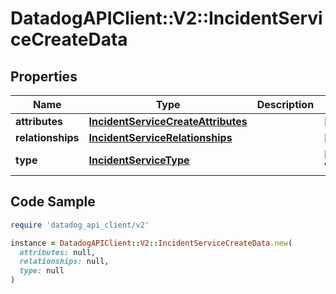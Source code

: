 # DatadogAPIClient::V2::IncidentServiceCreateData

## Properties

| Name | Type | Description | Notes |
| ---- | ---- | ----------- | ----- |
| **attributes** | [**IncidentServiceCreateAttributes**](IncidentServiceCreateAttributes.md) |  | [optional] |
| **relationships** | [**IncidentServiceRelationships**](IncidentServiceRelationships.md) |  | [optional] |
| **type** | [**IncidentServiceType**](IncidentServiceType.md) |  | [default to &#39;services&#39;] |

## Code Sample

```ruby
require 'datadog_api_client/v2'

instance = DatadogAPIClient::V2::IncidentServiceCreateData.new(
  attributes: null,
  relationships: null,
  type: null
)
```

